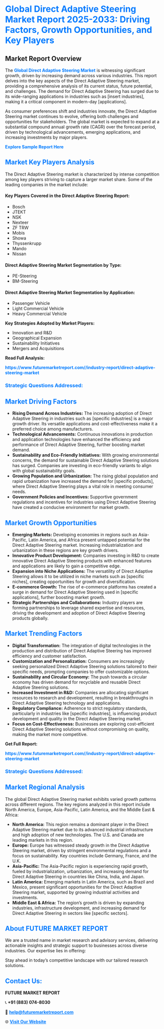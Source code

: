 <h1 style="color: #007BFF;">Global Direct Adaptive Steering Market Report 2025-2033: Driving Factors, Growth Opportunities, and Key Players</h1>

<section id="overview">
<h2>Market Report Overview</h2>
<p>The <a href="https://www.futuremarketreport.com//industry-report/direct-adaptive-steering-market" style="color: #007BFF; text-decoration: none;"><strong>Global Direct Adaptive Steering Market</strong></a> is witnessing significant growth, driven by increasing demand across various industries. This report delves into the key aspects of the Direct Adaptive Steering market, providing a comprehensive analysis of its current status, future potential, and challenges. The demand for Direct Adaptive Steering has surged due to its wide-ranging applications in industries such as [insert industries], making it a critical component in modern-day [applications].</p>
<p>As consumer preferences shift and industries innovate, the Direct Adaptive Steering market continues to evolve, offering both challenges and opportunities for stakeholders. The global market is expected to expand at a substantial compound annual growth rate (CAGR) over the forecast period, driven by technological advancements, emerging applications, and increasing investments by major players.</p>
</section>

<section id="overview">
<p><a href="https://www.futuremarketreport.com//request-sample/reportId=89772" style="color: #007BFF; text-decoration: none;"><strong>Explore Sample Report Here</strong></a></p>
</section>

<section id="key-players">
<h2 style="color: #007BFF;">Market Key Players Analysis</h2>
<p>The Direct Adaptive Steering market is characterized by intense competition among key players striving to capture a larger market share. Some of the leading companies in the market include:</p>
<h4>Key Players Covered in the Direct Adaptive Steering Report:</h4>
<ul><li>Bosch</li><li>JTEKT</li><li>NSK</li><li>Nexteer</li><li>ZF TRW</li><li>Mobis</li><li>Showa</li><li>Thyssenkrupp</li><li>Mando</li><li>Nissan</li></ul>
<h4>Direct Adaptive Steering Market Segmentation by Type:</h4>
<ul><li>PE-Steering</li><li>BM-Steering</li></ul>

<h4>Direct Adaptive Steering Market Segmentation by Application:</h4>
<ul><li>Passenger Vehicle</li><li>Light Commercial Vehicle</li><li>Heavy Commercial Vehicle</li></ul>
<p><strong>Key Strategies Adopted by Market Players:</strong></p>
<ul>
<li>Innovation and R&D</li>
<li>Geographical Expansion</li>
<li>Sustainability Initiatives</li>
<li>Mergers and Acquisitions</li>
</ul>
</section>

<section>
<p><strong>Read Full Analysis: </strong></p><a href="https://www.futuremarketreport.com//industry-report/direct-adaptive-steering-market" style="color: #007BFF; text-decoration: none;"><strong>https://www.futuremarketreport.com//industry-report/direct-adaptive-steering-market</strong></a>
<h3 style="color: #007BFF;">Strategic Questions Addressed:</h3>
</section>

<section id="driving-factors">
<h2 style="color: #007BFF;">Market Driving Factors</h2>
<ul>
<li><strong>Rising Demand Across Industries:</strong> The increasing adoption of Direct Adaptive Steering in industries such as [specific industries] is a major growth driver. Its versatile applications and cost-effectiveness make it a preferred choice among manufacturers.</li>
<li><strong>Technological Advancements:</strong> Continuous innovations in production and application technologies have enhanced the efficiency and performance of Direct Adaptive Steering, further boosting market demand.</li>
<li><strong>Sustainability and Eco-Friendly Initiatives:</strong> With growing environmental concerns, the demand for sustainable Direct Adaptive Steering solutions has surged. Companies are investing in eco-friendly variants to align with global sustainability goals.</li>
<li><strong>Growing Population and Urbanization:</strong> The rising global population and rapid urbanization have increased the demand for [specific products], where Direct Adaptive Steering plays a vital role in meeting consumer needs.</li>
<li><strong>Government Policies and Incentives:</strong> Supportive government regulations and incentives for industries using Direct Adaptive Steering have created a conducive environment for market growth.</li>
</ul>
</section>

<section id="growth-opportunities">
<h2 style="color: #007BFF;">Market Growth Opportunities</h2>
<ul>
<li><strong>Emerging Markets:</strong> Developing economies in regions such as Asia-Pacific, Latin America, and Africa present untapped potential for the Direct Adaptive Steering market. Increasing industrialization and urbanization in these regions are key growth drivers.</li>
<li><strong>Innovative Product Development:</strong> Companies investing in R&D to create innovative Direct Adaptive Steering products with enhanced features and applications are likely to gain a competitive edge.</li>
<li><strong>Expansion into Niche Applications:</strong> The versatility of Direct Adaptive Steering allows it to be utilized in niche markets such as [specific niches], creating opportunities for growth and diversification.</li>
<li><strong>E-commerce Growth:</strong> The rise of e-commerce platforms has created a surge in demand for Direct Adaptive Steering used in [specific applications], further boosting market growth.</li>
<li><strong>Strategic Partnerships and Collaborations:</strong> Industry players are forming partnerships to leverage shared expertise and resources, driving the development and adoption of Direct Adaptive Steering products globally.</li>
</ul>
</section>

<section id="trending-factors">
<h2 style="color: #007BFF;">Market Trending Factors</h2>
<ul>
<li><strong>Digital Transformation:</strong> The integration of digital technologies in the production and distribution of Direct Adaptive Steering has improved efficiency and customer satisfaction.</li>
<li><strong>Customization and Personalization:</strong> Consumers are increasingly seeking personalized Direct Adaptive Steering solutions tailored to their specific needs, prompting companies to offer customizable options.</li>
<li><strong>Sustainability and Circular Economy:</strong> The push towards a circular economy has driven demand for recyclable and reusable Direct Adaptive Steering solutions.</li>
<li><strong>Increased Investment in R&D:</strong> Companies are allocating significant resources to research and development, resulting in breakthroughs in Direct Adaptive Steering technology and applications.</li>
<li><strong>Regulatory Compliance:</strong> Adherence to strict regulatory standards, particularly in industries like [specific industries], is influencing product development and quality in the Direct Adaptive Steering market.</li>
<li><strong>Focus on Cost-Effectiveness:</strong> Businesses are exploring cost-efficient Direct Adaptive Steering solutions without compromising on quality, making the market more competitive.</li>
</ul>
</section>

<section>
<p><strong>Get Full Report: </strong></p><a href="https://www.futuremarketreport.com//industry-report/direct-adaptive-steering-market" style="color: #007BFF; text-decoration: none;"><strong>https://www.futuremarketreport.com//industry-report/direct-adaptive-steering-market</strong></a>
<h3 style="color: #007BFF;">Strategic Questions Addressed:</h3>
</section>


<section id="regional-analysis">
<h2 style="color: #007BFF;">Market Regional Analysis</h2>
<p>The global Direct Adaptive Steering market exhibits varied growth patterns across different regions. The key regions analyzed in this report include North America, Europe, Asia-Pacific, Latin America, and the Middle East & Africa:</p>
<ul>
<li><strong>North America:</strong> This region remains a dominant player in the Direct Adaptive Steering market due to its advanced industrial infrastructure and high adoption of new technologies. The U.S. and Canada are leading markets in this region.</li>
<li><strong>Europe:</strong> Europe has witnessed steady growth in the Direct Adaptive Steering market, driven by stringent environmental regulations and a focus on sustainability. Key countries include Germany, France, and the U.K.</li>
<li><strong>Asia-Pacific:</strong> The Asia-Pacific region is experiencing rapid growth, fueled by industrialization, urbanization, and increasing demand for Direct Adaptive Steering in countries like China, India, and Japan.</li>
<li><strong>Latin America:</strong> Emerging markets in Latin America, such as Brazil and Mexico, present significant opportunities for the Direct Adaptive Steering market, supported by growing industrial activities and investments.</li>
<li><strong>Middle East & Africa:</strong> The region’s growth is driven by expanding industries, infrastructure development, and increasing demand for Direct Adaptive Steering in sectors like [specific sectors].</li>
</ul>
</section>

<footer>
<h2 style="color: #007BFF;">About FUTURE MARKET REPORT</h2>
<p>We are a trusted name in market research and advisory services, delivering actionable insights and strategic support to businesses across diverse industries. Our expertise lies in offering:</p>

<p>Stay ahead in today’s competitive landscape with our tailored research solutions.</p>

<h2 style="color: #007BFF;">Contact Us:</h2>
<p><strong>FUTURE MARKET REPORT</strong></p>
<p>📞 <strong>+91 (883) 074-8030</strong></p>
<p>📧 <strong><a href="mailto:help@futuremarketreport.com" style="color: #007BFF;">help@futuremarketreport.com</a></strong></p>
<p>🌐 <strong><a href="https://www.futuremarketreport.com/" style="color: #007BFF;">Visit Our Website</a></strong></p>
</footer>